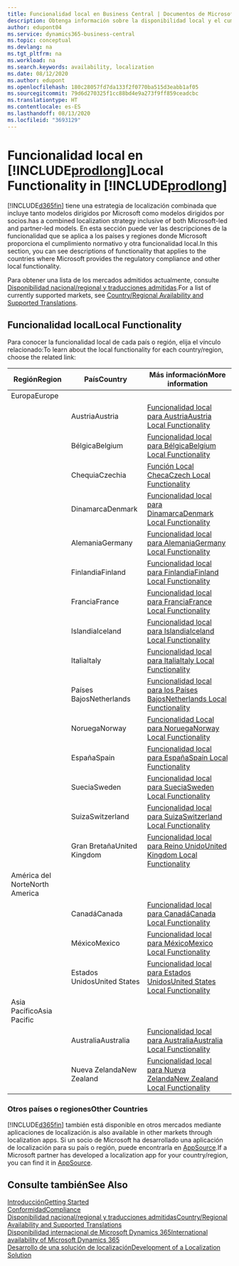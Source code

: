 ```yaml
---
title: Funcionalidad local en Business Central | Documentos de Microsoft
description: Obtenga información sobre la disponibilidad local y el cumplimiento de las normativas de Dynamics 365 Business Central.
author: edupont04
ms.service: dynamics365-business-central
ms.topic: conceptual
ms.devlang: na
ms.tgt_pltfrm: na
ms.workload: na
ms.search.keywords: availability, localization
ms.date: 08/12/2020
ms.author: edupont
ms.openlocfilehash: 180c28057fd7da133f2f0770ba515d3eabb1af05
ms.sourcegitcommit: 79d6d270325f1cc88bd4e9a273f9ff859ceadcbc
ms.translationtype: HT
ms.contentlocale: es-ES
ms.lasthandoff: 08/13/2020
ms.locfileid: "3693129"
---
```

# <a name="local-functionality-in-prodlong"></a><span data-ttu-id="efcb0-103">Funcionalidad local en [!INCLUDE[prodlong](includes/prodlong.md)]</span><span class="sxs-lookup"><span data-stu-id="efcb0-103">Local Functionality in [!INCLUDE[prodlong](includes/prodlong.md)]</span></span>

[!INCLUDE[d365fin](includes/d365fin_md.md)] <span data-ttu-id="efcb0-104">tiene una estrategia de localización combinada que incluye tanto modelos dirigidos por Microsoft como modelos dirigidos por socios.</span><span class="sxs-lookup"><span data-stu-id="efcb0-104">has a combined localization strategy inclusive of both Microsoft-led and partner-led models.</span></span> <span data-ttu-id="efcb0-105">En esta sección puede ver las descripciones de la funcionalidad que se aplica a los países y regiones donde Microsoft proporciona el cumplimiento normativo y otra funcionalidad local.</span><span class="sxs-lookup"><span data-stu-id="efcb0-105">In this section, you can see descriptions of functionality that applies to the countries where Microsoft provides the regulatory compliance and other local functionality.</span></span>  

<span data-ttu-id="efcb0-106">Para obtener una lista de los mercados admitidos actualmente, consulte [Disponibilidad nacional/regional y traducciones admitidas](/dynamics365/business-central/dev-itpro/compliance/apptest-countries-and-translations?toc=/dynamics365/business-central/toc.json).</span><span class="sxs-lookup"><span data-stu-id="efcb0-106">For a list of currently supported markets, see [Country/Regional Availability and Supported Translations](/dynamics365/business-central/dev-itpro/compliance/apptest-countries-and-translations?toc=/dynamics365/business-central/toc.json).</span></span>  

## <a name="local-functionality"></a><span data-ttu-id="efcb0-107">Funcionalidad local</span><span class="sxs-lookup"><span data-stu-id="efcb0-107">Local Functionality</span></span>

<span data-ttu-id="efcb0-108">Para conocer la funcionalidad local de cada país o región, elija el vínculo relacionado:</span><span class="sxs-lookup"><span data-stu-id="efcb0-108">To learn about the local functionality for each country/region, choose the related link:</span></span>

| <span data-ttu-id="efcb0-109">Región</span><span class="sxs-lookup"><span data-stu-id="efcb0-109">Region</span></span> | <span data-ttu-id="efcb0-110">País</span><span class="sxs-lookup"><span data-stu-id="efcb0-110">Country</span></span> | <span data-ttu-id="efcb0-111">Más información</span><span class="sxs-lookup"><span data-stu-id="efcb0-111">More information</span></span> |
| --- | --- |--- |
| <span data-ttu-id="efcb0-112">Europa</span><span class="sxs-lookup"><span data-stu-id="efcb0-112">Europe</span></span> |  | |
|        | <span data-ttu-id="efcb0-113">Austria</span><span class="sxs-lookup"><span data-stu-id="efcb0-113">Austria</span></span> | [<span data-ttu-id="efcb0-114">Funcionalidad local para Austria</span><span class="sxs-lookup"><span data-stu-id="efcb0-114">Austria Local Functionality</span></span>](localfunctionality/austria/austria-local-functionality.md) |
|        | <span data-ttu-id="efcb0-115">Bélgica</span><span class="sxs-lookup"><span data-stu-id="efcb0-115">Belgium</span></span> | [<span data-ttu-id="efcb0-116">Funcionalidad local para Bélgica</span><span class="sxs-lookup"><span data-stu-id="efcb0-116">Belgium Local Functionality</span></span>](localfunctionality/belgium/belgium-local-functionality.md) |
|        | <span data-ttu-id="efcb0-117">Chequia</span><span class="sxs-lookup"><span data-stu-id="efcb0-117">Czechia</span></span> | [<span data-ttu-id="efcb0-118">Función Local Checa</span><span class="sxs-lookup"><span data-stu-id="efcb0-118">Czech Local Functionality</span></span>](localfunctionality/czech/czech-local-functionality.md) |
|        | <span data-ttu-id="efcb0-119">Dinamarca</span><span class="sxs-lookup"><span data-stu-id="efcb0-119">Denmark</span></span> | [<span data-ttu-id="efcb0-120">Funcionalidad local para Dinamarca</span><span class="sxs-lookup"><span data-stu-id="efcb0-120">Denmark Local Functionality</span></span>](localfunctionality/denmark/denmark-local-functionality.md) |
|        | <span data-ttu-id="efcb0-121">Alemania</span><span class="sxs-lookup"><span data-stu-id="efcb0-121">Germany</span></span> | [<span data-ttu-id="efcb0-122">Funcionalidad local para Alemania</span><span class="sxs-lookup"><span data-stu-id="efcb0-122">Germany Local Functionality</span></span>](localfunctionality/germany/germany-local-functionality.md) |
|        | <span data-ttu-id="efcb0-123">Finlandia</span><span class="sxs-lookup"><span data-stu-id="efcb0-123">Finland</span></span> | [<span data-ttu-id="efcb0-124">Funcionalidad local para Finlandia</span><span class="sxs-lookup"><span data-stu-id="efcb0-124">Finland Local Functionality</span></span>](localfunctionality/finland/finland-local-functionality.md) |
|        | <span data-ttu-id="efcb0-125">Francia</span><span class="sxs-lookup"><span data-stu-id="efcb0-125">France</span></span> | [<span data-ttu-id="efcb0-126">Funcionalidad local para Francia</span><span class="sxs-lookup"><span data-stu-id="efcb0-126">France Local Functionality</span></span>](localfunctionality/france/france-local-functionality.md) |
|        | <span data-ttu-id="efcb0-127">Islandia</span><span class="sxs-lookup"><span data-stu-id="efcb0-127">Iceland</span></span> | [<span data-ttu-id="efcb0-128">Funcionalidad local para Islandia</span><span class="sxs-lookup"><span data-stu-id="efcb0-128">Iceland Local Functionality</span></span>](localfunctionality/iceland/iceland-local-functionality.md) |
|        | <span data-ttu-id="efcb0-129">Italia</span><span class="sxs-lookup"><span data-stu-id="efcb0-129">Italy</span></span> | [<span data-ttu-id="efcb0-130">Funcionalidad local para Italia</span><span class="sxs-lookup"><span data-stu-id="efcb0-130">Italy Local Functionality</span></span>](localfunctionality/italy/italy-local-functionality.md) |
|        | <span data-ttu-id="efcb0-131">Países Bajos</span><span class="sxs-lookup"><span data-stu-id="efcb0-131">Netherlands</span></span> | [<span data-ttu-id="efcb0-132">Funcionalidad local para los Países Bajos</span><span class="sxs-lookup"><span data-stu-id="efcb0-132">Netherlands Local Functionality</span></span>](localfunctionality/netherlands/netherlands-local-functionality.md) |
|        | <span data-ttu-id="efcb0-133">Noruega</span><span class="sxs-lookup"><span data-stu-id="efcb0-133">Norway</span></span> | [<span data-ttu-id="efcb0-134">Funcionalidad Local para Noruega</span><span class="sxs-lookup"><span data-stu-id="efcb0-134">Norway Local Functionality</span></span>](localfunctionality/norway/norway-local-functionality.md) |
|        | <span data-ttu-id="efcb0-135">España</span><span class="sxs-lookup"><span data-stu-id="efcb0-135">Spain</span></span> | [<span data-ttu-id="efcb0-136">Funcionalidad local para España</span><span class="sxs-lookup"><span data-stu-id="efcb0-136">Spain Local Functionality</span></span>](localfunctionality/spain/spain-local-functionality.md) |
|        | <span data-ttu-id="efcb0-137">Suecia</span><span class="sxs-lookup"><span data-stu-id="efcb0-137">Sweden</span></span> | [<span data-ttu-id="efcb0-138">Funcionalidad local para Suecia</span><span class="sxs-lookup"><span data-stu-id="efcb0-138">Sweden Local Functionality</span></span>](localfunctionality/sweden/sweden-local-functionality.md) |
|        | <span data-ttu-id="efcb0-139">Suiza</span><span class="sxs-lookup"><span data-stu-id="efcb0-139">Switzerland</span></span> | [<span data-ttu-id="efcb0-140">Funcionalidad local para Suiza</span><span class="sxs-lookup"><span data-stu-id="efcb0-140">Switzerland Local Functionality</span></span>](localfunctionality/switzerland/switzerland-local-functionality.md) |
|        | <span data-ttu-id="efcb0-141">Gran Bretaña</span><span class="sxs-lookup"><span data-stu-id="efcb0-141">United Kingdom</span></span> | [<span data-ttu-id="efcb0-142">Funcionalidad local para Reino Unido</span><span class="sxs-lookup"><span data-stu-id="efcb0-142">United Kingdom Local Functionality</span></span>](localfunctionality/unitedkingdom/united-kingdom-local-functionality.md) |
| <span data-ttu-id="efcb0-143">América del Norte</span><span class="sxs-lookup"><span data-stu-id="efcb0-143">North America</span></span> |       |  |
|        | <span data-ttu-id="efcb0-144">Canadá</span><span class="sxs-lookup"><span data-stu-id="efcb0-144">Canada</span></span>|[<span data-ttu-id="efcb0-145">Funcionalidad local para Canadá</span><span class="sxs-lookup"><span data-stu-id="efcb0-145">Canada Local Functionality</span></span>](localfunctionality/canada/canada-local-functionality.md) |
|        | <span data-ttu-id="efcb0-146">México</span><span class="sxs-lookup"><span data-stu-id="efcb0-146">Mexico</span></span> | [<span data-ttu-id="efcb0-147">Funcionalidad local para México</span><span class="sxs-lookup"><span data-stu-id="efcb0-147">Mexico Local Functionality</span></span>](localfunctionality/mexico/mexico-local-functionality.md) |
|        | <span data-ttu-id="efcb0-148">Estados Unidos</span><span class="sxs-lookup"><span data-stu-id="efcb0-148">United States</span></span>|[<span data-ttu-id="efcb0-149">Funcionalidad local para Estados Unidos</span><span class="sxs-lookup"><span data-stu-id="efcb0-149">United States Local Functionality</span></span>](localfunctionality/unitedstates/united-states-local-functionality.md) |
| <span data-ttu-id="efcb0-150">Asia Pacífico</span><span class="sxs-lookup"><span data-stu-id="efcb0-150">Asia Pacific</span></span> |       |  |
|        | <span data-ttu-id="efcb0-151">Australia</span><span class="sxs-lookup"><span data-stu-id="efcb0-151">Australia</span></span> | [<span data-ttu-id="efcb0-152">Funcionalidad local para Australia</span><span class="sxs-lookup"><span data-stu-id="efcb0-152">Australia Local Functionality</span></span>](localfunctionality/australia/australia-local-functionality.md) |
|        | <span data-ttu-id="efcb0-153">Nueva Zelanda</span><span class="sxs-lookup"><span data-stu-id="efcb0-153">New Zealand</span></span> | [<span data-ttu-id="efcb0-154">Funcionalidad local para Nueva Zelanda</span><span class="sxs-lookup"><span data-stu-id="efcb0-154">New Zealand Local Functionality</span></span>](localfunctionality/newzealand/new-zealand-local-functionality.md) |

### <a name="other-countries"></a><span data-ttu-id="efcb0-155">Otros países o regiones</span><span class="sxs-lookup"><span data-stu-id="efcb0-155">Other Countries</span></span>

[!INCLUDE[d365fin](includes/d365fin_md.md)] <span data-ttu-id="efcb0-156">también está disponible en otros mercados mediante aplicaciones de localización.</span><span class="sxs-lookup"><span data-stu-id="efcb0-156">is also available in other markets through localization apps.</span></span> <span data-ttu-id="efcb0-157">Si un socio de Microsoft ha desarrollado una aplicación de localización para su país o región, puede encontrarla en [AppSource](https://go.microsoft.com/fwlink/?linkid=2081646).</span><span class="sxs-lookup"><span data-stu-id="efcb0-157">If a Microsoft partner has developed a localization app for your country/region, you can find it in [AppSource](https://go.microsoft.com/fwlink/?linkid=2081646).</span></span>

## <a name="see-also"></a><span data-ttu-id="efcb0-158">Consulte también</span><span class="sxs-lookup"><span data-stu-id="efcb0-158">See Also</span></span>

[<span data-ttu-id="efcb0-159">Introducción</span><span class="sxs-lookup"><span data-stu-id="efcb0-159">Getting Started</span></span>](product-get-started.md)  
[<span data-ttu-id="efcb0-160">Conformidad</span><span class="sxs-lookup"><span data-stu-id="efcb0-160">Compliance</span></span>](compliance/compliance-overview.md)  
[<span data-ttu-id="efcb0-161">Disponibilidad nacional/regional y traducciones admitidas</span><span class="sxs-lookup"><span data-stu-id="efcb0-161">Country/Regional Availability and Supported Translations</span></span>](/dynamics365/business-central/dev-itpro/compliance/apptest-countries-and-translations?toc=/dynamics365/business-central/toc.json)  
[<span data-ttu-id="efcb0-162">Disponibilidad internacional de Microsoft Dynamics 365</span><span class="sxs-lookup"><span data-stu-id="efcb0-162">International availability of Microsoft Dynamics 365</span></span>](/dynamics365/get-started/availability)  
[<span data-ttu-id="efcb0-163">Desarrollo de una solución de localización</span><span class="sxs-lookup"><span data-stu-id="efcb0-163">Development of a Localization Solution</span></span>](/dynamics365/business-central/dev-itpro/developer/readiness/readiness-develop-localization)  
